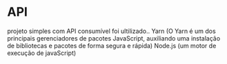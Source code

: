 # API

projeto simples com API consumível
foi ultilizado.. 
Yarn (O Yarn é um dos principais gerenciadores de pacotes JavaScript, auxiliando uma instalação de bibliotecas e pacotes de forma segura e rápida)
Node.js (um motor de execução de javaScript)
